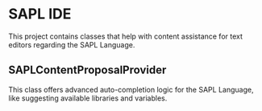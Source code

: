 # SAPL IDE

This project contains classes that help with content assistance for text editors regarding the SAPL Language. 

## SAPLContentProposalProvider

This class offers advanced auto-completion logic for the SAPL Language, like suggesting available libraries and variables.